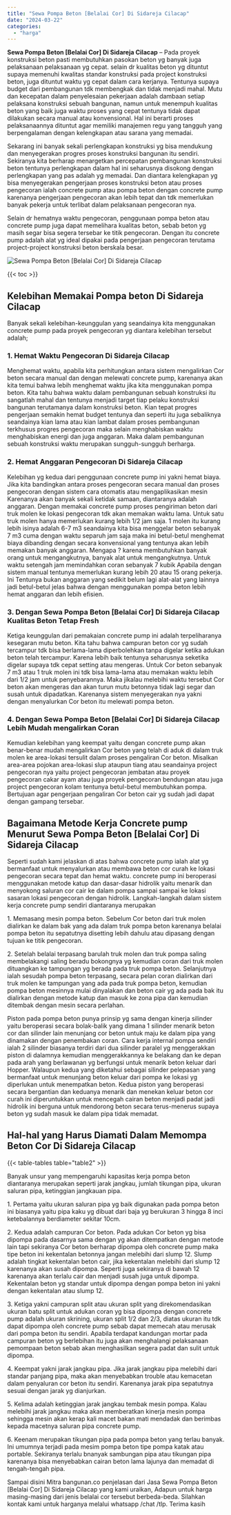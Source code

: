 ```yaml
---
title: "Sewa Pompa Beton [Belalai Cor] Di Sidareja Cilacap"
date: "2024-03-22"
categories: 
  - "harga"
---
```


**Sewa Pompa Beton \[Belalai Cor\] Di Sidareja Cilacap** – Pada proyek konstruksi beton pasti membutuhkan pasokan beton yg banyak juga pelaksanaan pelaksanaan yg cepat. selain dr kualitas beton yg dituntut supaya memenuhi kwalitas standar konstruksi pada project konstruksi beton, juga dituntut waktu yg cepat dalam cara kerjanya. Tentunya supaya budget dari pembangunan tdk membengkak dan tidak menjadi mahal. Mutu dan kecepatan dalam penyelesaian pekerjaan adalah dambaan setiap pelaksana konstruksi sebuah bangunan, namun untuk menempuh kualitas beton yang baik juga waktu proses yang cepat tentunya tidak dapat dilakukan secara manual atau konvensional. Hal ini berarti proses pelaksanaannya dituntut agar memiliki manajemen regu yang tangguh yang berpengalaman dengan kelengkapan atau sarana yang memadai.

Sekarang ini banyak sekali perlengkapan konstruksi yg bisa mendukung dan menyegerakan progres proses konstruksi bangunan itu sendiri. Sekiranya kita berharap menargetkan percepatan pembangunan konstruksi beton tentunya perlengkapan dalam hal ini seharusnya disokong dengan perlengkapan yang pas adalah yg memadai. Dan diantara kelengkapan yg bisa menyegerakan pengerjaan proses konstruksi beton atau proses pengecoran ialah concrete pump atau pompa beton dengan concrete pump karenanya pengerjaan pengecoran akan lebih tepat dan tdk memerlukan banyak pekerja untuk terlibat dalam pelaksanaan pengecoran nya.

Selain dr hematnya waktu pengecoran, penggunaan pompa beton atau concrete pump juga dapat memelihara kualitas beton, sebab beton yg masih segar bisa segera tersebar ke titik pengecoran. Dengan itu concrete pump adalah alat yg ideal dipakai pada pengerjaan pengecoran terutama project-project konstruksi beton berskala besar.

![Sewa Pompa Beton [Belalai Cor] Di Sidareja Cilacap](/images/sewa-concrete-pump-03.png)

{{< toc >}}

## Kelebihan Memakai Pompa beton Di Sidareja Cilacap

Banyak sekali kelebihan-keunggulan yang seandainya kita menggunakan concrete pump pada proyek pengecoran yg diantara kelebihan tersebut adalah;

### 1\. Hemat Waktu Pengecoran Di Sidareja Cilacap

Menghemat waktu, apabila kita perhitungkan antara sistem mengalirkan Cor beton secara manual dan dengan melewati concrete pump, karenanya akan kita temui bahwa lebih menghemat waktu jika kita menggunakan pompa beton. Kita tahu bahwa waktu dalam pembangunan sebuah konstruksi itu sangatlah mahal dan tentunya menjadi target tiap pelaku konstruksi bangunan terutamanya dalam konstruksi beton. Kian tepat progres pengerjaan semakin hemat budget tentunya dan seperti itu juga sebaliknya seandainya kian lama atau kian lambat dalam proses pembangunan terkhusus progres pengecoran maka selain menghabiskan waktu menghabiskan energi dan juga anggaran. Maka dalam pembangunan sebuah konstruksi waktu merupakan sungguh-sungguh berharga.

### 2\. Hemat Anggaran Pengecoran Di Sidareja Cilacap

Kelebihan yg kedua dari penggunaan concrete pump ini yakni hemat biaya. Jika kita bandingkan antara proses pengecoran secara manual dan proses pengecoran dengan sistem cara otomatis atau mengaplikasikan mesin Karenanya akan banyak sekali ketidak samaan, diantaranya adalah anggaran. Dengan memakai concrete pump proses pengiriman beton dari truk molen ke lokasi pengecoran tdk akan memakan waktu lama. Untuk satu truk molen hanya memerlukan kurang lebih 1/2 jam saja. 1 molen itu kurang lebih isinya adalah 6-7 m3 seandainya kita bisa menggelar beton sebanyak 7 m3 cuma dengan waktu separuh jam saja maka ini betul-betul menghemat biaya dibanding dengan secara konvensional yang tentunya akan lebih memakan banyak anggaran. Mengapa ? karena membutuhkan banyak orang untuk mengangkutnya, banyak alat untuk mengangkutnya. Untuk waktu setengah jam memindahkan coran sebanyak 7 kubik Apabila dengan sistem manual tentunya memerlukan kurang lebih 20 atau 15 orang pekerja. Ini Tentunya bukan anggaran yang sedikit belum lagi alat-alat yang lainnya jadi betul-betul jelas bahwa dengan menggunakan pompa beton lebih hemat anggaran dan lebih efisien.

### 3\. Dengan Sewa Pompa Beton \[Belalai Cor\] Di Sidareja Cilacap Kualitas Beton Tetap Fresh

Ketiga keunggulan dari pemakaian concrete pump ini adalah terpeliharanya kesegaran mutu beton. Kita tahu bahwa campuran beton cor yg sudah tercampur tdk bisa berlama-lama diperbolehkan tanpa digelar ketika adukan beton telah tercampur. Karena lebih baik tentunya seharusnya seketika digelar supaya tdk cepat setting atau mengeras. Untuk Cor beton sebanyak 7 m3 atau 1 truk molen ini tdk bisa lama-lama atau memakan waktu lebih dari 1/2 jam untuk penyebarannya. Maka jikalau melebihi waktu tersebut Cor beton akan mengeras dan akan turun mutu betonnya tidak lagi segar dan susah untuk dipadatkan. Karenanya sistem menyegerakan nya yakni dengan menyalurkan Cor beton itu melewati pompa beton.

### 4\. Dengan Sewa Pompa Beton \[Belalai Cor\] Di Sidareja Cilacap Lebih Mudah mengalirkan Coran

Kemudian kelebihan yang keempat yaitu dengan concrete pump akan benar-benar mudah mengalirkan Cor beton yang telah di aduk di dalam truk molen ke area-lokasi tersulit dalam proses pengaliran Cor beton. Misalkan area-area pojokan area-lokasi slup ataupun tiang atau seandainya project pengecoran nya yaitu project pengecoran jembatan atau proyek pengecoran cakar ayam atau juga proyek pengecoran bendungan atau juga project pengecoran kolam tentunya betul-betul membutuhkan pompa. Bertujuan agar pengerjaan pengaliran Cor beton cair yg sudah jadi dapat dengan gampang tersebar.

## Bagaimana Metode Kerja Concrete pump Menurut Sewa Pompa Beton \[Belalai Cor\] Di Sidareja Cilacap

Seperti sudah kami jelaskan di atas bahwa concrete pump ialah alat yg bermanfaat untuk menyalurkan atau membawa beton cor curah ke lokasi pengecoran secara tepat dan hemat waktu. concrete pump ini beroperasi menggunakan metode katup dan dasar-dasar hidrolik yaitu menarik dan menyokong saluran cor cair ke dalam pompa sampai sampai ke lokasi sasaran lokasi pengecoran dengan hidrolik. Langkah-langkah dalam sistem kerja concrete pump sendiri diantaranya merupakan

1\. Memasang mesin pompa beton. Sebelum Cor beton dari truk molen dialirkan ke dalam bak yang ada dalam truk pompa beton karenanya belalai pompa beton itu sepatutnya disetting lebih dahulu atau dipasang dengan tujuan ke titik pengecoran.

2\. Setelah belalai terpasang barulah truk molen dan truk pompa saling membelakangi saling beradu bokongnya yg kemudian coran dari truk molen dituangkan ke tampungan yg berada pada truk pompa beton. Selanjutnya ialah sesudah pompa beton terpasang, secara pelan coran dialirkan dari truk molen ke tampungan yang ada pada truk pompa beton, kemudian pompa beton mesinnya mulai dinyalakan dan beton cair yg ada pada bak itu dialirkan dengan metode katup dan masuk ke zona pipa dan kemudian ditembak dengan mesin secara perlahan.

Piston pada pompa beton punya prinsip yg sama dengan kinerja silinder yaitu beroperasi secara bolak-balik yang dimana 1 silinder menarik beton cor dan silinder lain menunjang cor beton untuk maju ke dalam pipa yang dinamakan dengan penembakan coran. Cara kerja internal pompa sendiri ialah 2 silinder biasanya terdiri dari dua silinder paralel yg menggerakkan piston di dalamnya kemudian menggerakkannya ke belakang dan ke depan pada arah yang berlawanan yg berfungsi untuk menarik beton keluar dari Hopper. Walaupun kedua yang diketahui sebagai silinder pelepasan yang bermanfaat untuk menunjang beton keluar dari pompa ke lokasi yg diperlukan untuk menempatkan beton. Kedua piston yang beroperasi secara bergantian dan keduanya menarik dan menekan keluar beton cor curah ini diperuntukkan untuk mencegah cairan beton menjadi padat jadi hidrolik ini berguna untuk mendorong beton secara terus-menerus supaya beton yg sudah masuk ke dalam pipa tidak memadat.

## Hal-hal yang Harus Diamati Dalam Memompa Beton Cor Di Sidareja Cilacap

{{< table-tables table="table2" >}}

Banyak unsur yang mempengaruhi kapasitas kerja pompa beton diantaranya merupakan seperti jarak jangkau, jumlah tikungan pipa, ukuran saluran pipa, ketinggian jangkauan pipa.

1\. Pertama yaitu ukuran saluran pipa yg baik digunakan pada pompa beton ini biasanya yaitu pipa kaku yg dibuat dari baja yg berukuran 3 hingga 8 inci ketebalannya berdiameter sekitar 10cm.

2\. Kedua adalah campuran Cor beton. Pada adukan Cor beton yg bisa dipompa pada dasarnya sama dengan yg akan ditempatkan dengan metode lain tapi sekiranya Cor beton berharap dipompa oleh concrete pump maka tipe beton ini kekentalan betonnya jangan melebihi dari slump 12. Slump adalah tingkat kekentalan beton cair, jika kekentalan melebihi dari slump 12 karenanya akan susah dipompa. Seperti juga sekiranya di bawah 12 karenanya akan terlalu cair dan menjadi susah juga untuk dipompa. Kekentalan beton yg standar untuk dipompa dengan pompa beton ini yakni dengan kekentalan atau slump 12.

3\. Ketiga yakni campuran split atau ukuran split yang direkomendasikan ukuran batu split untuk adukan coran yg bisa dipompa dengan concrete pump adalah ukuran skrining, ukuran split 1/2 dan 2/3, diatas ukuran itu tdk dapat dipompa oleh concrete pump sebab dapat memecah atau merusak dari pompa beton itu sendiri. Apabila terdapat kandungan mortar pada campuran beton yg berlebihan itu juga akan menghalangi pelaksanaan pemompaan beton sebab akan menghasilkan segera padat dan sulit untuk dipompa.

4\. Keempat yakni jarak jangkau pipa. Jika jarak jangkau pipa melebihi dari standar panjang pipa, maka akan menyebabkan trouble atau kemacetan dalam penyaluran cor beton itu sendiri. Karenanya jarak pipa sepatutnya sesuai dengan jarak yg dianjurkan.

5\. Kelima adalah ketinggian jarak jangkau tembak mesin pompa. Kalau melebihi jarak jangkau maka akan memberatkan kinerja mesin pompa sehingga mesin akan kerap kali macet bakan mati mendadak dan berimbas kepada macetnya saluran pipa concrete pump.

6\. Keenam merupakan tikungan pipa pada pompa beton yang terlau banyak. Ini umumnya terjadi pada mesim pompa beton tipe pompa katak atau portable. Sekiranya terlalu bnanyak sambungan pipa atau tikungan pipa karenanya bisa menyebabkan cairan beton lama lajunya dan memadat di tengah-tengah pipa.

Sampai disini Mitra bangunan.co penjelasan dari Jasa Sewa Pompa Beton \[Belalai Cor\] Di Sidareja Cilacap yang kami uraikan, Adapun untuk harga masing-masing dari jenis belalai cor tersebut berbeda-beda. Silahkan kontak kami untuk harganya melalui whatsapp /chat /tlp. Terima kasih
